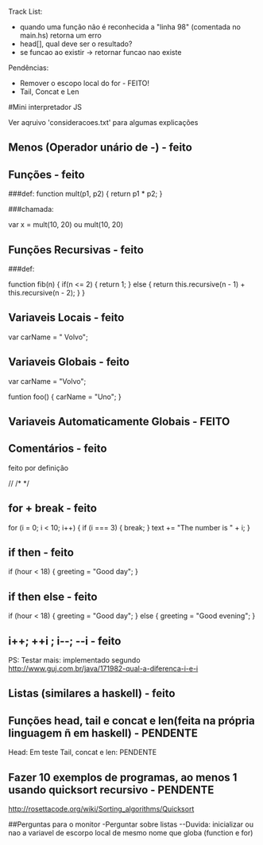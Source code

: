 Track List:
* quando uma função não é reconhecida a "linha 98" (comentada no main.hs) retorna um erro
* head[], qual deve ser o resultado?
* se funcao ao existir -> retornar funcao nao existe

Pendências:
* Remover o escopo local do for - FEITO!
* Tail, Concat e Len

#Mini interpretador JS

Ver aqruivo 'consideracoes.txt' para algumas explicações

## Menos (Operador unário de -) - feito

## Funções - feito

###def:
function mult(p1, p2) {
    return p1 * p2;
}

###chamada:

var x = mult(10, 20)
ou
mult(10, 20)

## Funções Recursivas - feito

###def:

function fib(n) {
    if(n <= 2) {
        return 1;
    } else {
        return this.recursive(n - 1) + this.recursive(n - 2);
    }
}

## Variaveis Locais - feito
var carName = " Volvo";

## Variaveis Globais - feito

var carName = "Volvo";

funtion foo() {
   carName = "Uno";
}

## Variaveis Automaticamente Globais - FEITO

## Comentários - feito
feito por definição

//
/*   */

## for + break - feito

for (i = 0; i < 10; i++) {
    if (i === 3) { break; }
    text += "The number is " + i;
}


## if then - feito

if (hour < 18) {
    greeting = "Good day";
}

## if then else - feito

if (hour < 18) {
    greeting = "Good day";
} else {
    greeting = "Good evening";
}

## i++; ++i ; i--; --i - feito

PS: Testar mais:
implementado segundo http://www.guj.com.br/java/171982-qual-a-diferenca-i-e-i


## Listas (similares a haskell) - feito

## Funções head, tail e concat e len(feita na própria linguagem ñ em haskell) - PENDENTE
Head: Em teste
Tail, concat e len: PENDENTE

## Fazer 10 exemplos de programas, ao menos 1 usando quicksort recursivo - PENDENTE
http://rosettacode.org/wiki/Sorting_algorithms/Quicksort


##Perguntas para o monitor
-Perguntar sobre listas
--Duvida: inicializar ou nao a variavel de escorpo local de mesmo nome que globa (function e for)
